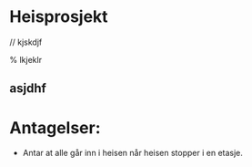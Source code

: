 # Heisprosjekt

// kjskdjf

% lkjeklr

## asjdhf

# Antagelser:
- Antar at alle går inn i heisen når heisen stopper i en etasje. 
